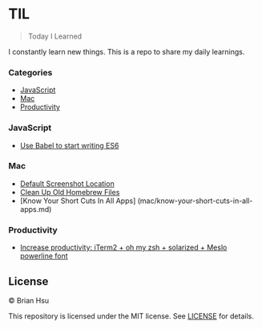 # TIL

> Today I Learned

I constantly learn new things. This is a repo to share my daily learnings.

### Categories
* [JavaScript](#javascript)
* [Mac](#mac)
* [Productivity](#productivity)

### JavaScript
- [Use Babel to start writing ES6](javascript/use-babel-to-start-writing-es6.md)

### Mac
- [Default Screenshot Location](mac/default-screenshot-location.md)
- [Clean Up Old Homebrew Files](mac/clean-up-old-homebrew-files.md)
- [Know Your Short Cuts In All Apps] (mac/know-your-short-cuts-in-all-apps.md)

### Productivity
- [Increase productivity: iTerm2 + oh my zsh + solarized + Meslo powerline font](productivity/iterm2+zsh+solarized+powerline_font.md)


## License

&copy; Brian Hsu

This repository is licensed under the MIT license. See [LICENSE](LICENSE) for
details.
